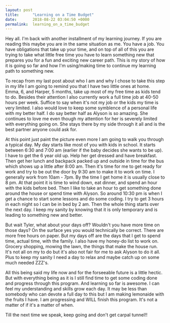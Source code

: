 ```yaml
---
layout: post
title:      "Learning on a Time Budget"
date:       2018-08-22 03:04:50 +0000
permalink:  learning_on_a_time_budget
---
```


Hey all.  I'm back with another installment of my learning journey.  If you are reading this maybe you are in the same situation as me.  You have a job.  You have obligations that take up your time, and on top of all of this you are trying to take what little free time you have to learn something new that prepares you for a fun and exciting new career path.  This is my story of how it is going so far and how I'm using/making time to continue my learning path to something new.

To recap from my last post about who I am and why I chose to take this step in my life I am going to remind you that I have two little ones at home.  Emma, 6, and Harper, 5 months, take up most of my free time as kids tend to do.  Besides their attention I also currently work a full time job at 40-50 hours per week.  Suffice to say when it's not my job or the kids my time is very limited.  I also would love to keep some symblence of a personal life with my better half.  I do say better half as Alyson is so amazing.  She continues to love me even though my attention for her is severely limited with everything going on.  She stays there by my side through it all and is the best partner anyone could ask for.

At this point just paint the picture even more I am going to walk you through a typical day.  My day starts like most of you with kids in school.  It starts between 6:30 and 7:00 am (earlier if the baby decides she wants to be up).  I have to get the 6 year old up.  Help her get dressed and have breakfast.  Then get her lunch and backpack packed up and outside in time for the bus which shows up a little after 8:00 am.  Then it's time for me to get ready for work and try to be out the door by 9:30 am to make it to work on time.  I generally work from 10am - 7pm.  By the time I get home it is usually close to 8 pm.  At that point it is time to wind down, eat dinner, and spend an hour with the kids before bed.  Then I like to take an hour to get something done around the house or spend time with Alyson.  So around 10:30 pm is when I get a chance to start some lessons and do some coding.  I try to get 3 hours in each night so I can be in bed by 2 am.  Then the whole thing starts over the next day.  I keep my sanity by knowing that it is only temporary and is leading to something new and better.

But wait Tyler, what about your days off?  Wouldn't you have more time on those days?  On the surface yes you would technically be correct.  There are more free hours on paper.  But my days off are the days that I get to spend time, actual time, with the family.  I also have my honey-do list to work on.  Grocery shopping, mowing the lawn, the things that make the house run.  It's not all on my to do but it's also not fair for me to ask Alyson to do it all.  Plus to keep my sanity I need a day to relax and maybe catch up on some much needed ZZZ's.

All this being said my life now and for the forseeable future is a little hectic.  But with everything being as it is I still find time to get some coding done and progress through this program.  And learning so far is awesome.  I can feel my understanding and skills grow each day.  It may be less than somebody who can devote a full day to this but I am making lemonaide with the fruits I have.  I am progressing and WILL finish this program.  It's not a matter of if it's a matter of when.

Till the next time we speak, keep going and don't get carpal tunnel!!
